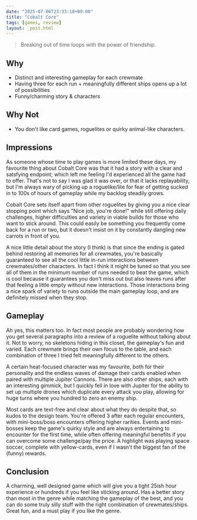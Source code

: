 ```yaml
---
date: "2025-07-06T23:33:18+09:00"
title: "Cobalt Core"
tags: [games, review]
layout: _post.html
---
```


> Breaking out of time loops with the power of friendship.

## Why

- Distinct and interesting gameplay for each crewmate
- Having three for each run + meaningfully different ships opens up a lot of possibilities
- Funny/charming story & characters

## Why Not

- You don't like card games, roguelites or quirky animal-like characters.

## Impressions

As someone whose time to play games is more limited these days, my favourite thing about Cobalt Core was that it had a story with a clear and satsfying endpoint; which left me feeling I'd experienced all the game had to offer. That's not to say I was glad it was over, or that it lacks replayability, but I'm always wary of picking up a roguelike/lite for fear of getting sucked in to 100s of hours of gameplay while my backlog steadily grows.

Cobalt Core sets itself apart from other roguelites by giving you a nice clear stopping point which says "Nice job, you're done!" while still offering daily challenges, higher difficulties and variety in viable builds for those who want to stick around. This could easily be something you frequently come back for a run or two, but it doesn't insist on it by constantly dangling new carrots in front of you.

A nice little detail about the story (I think) is that since the ending is gated behind restoring all memories for all crewmates, you're basically guaranteed to see all the cool little in-run interactions between crewmates/other characters. In fact I think it might be tuned so that you see all of them in the minimum number of runs needed to beat the game, which is cool because it guarantees you don't miss out but also leaves runs after that feeling a little empty without new interactions. Those interactions bring a nice spark of variety to runs outside the main gameplay loop, and are definitely missed when they stop.

## Gameplay

Ah yes, this matters too. In fact most people are probably wondering how you get several paragraphs into a review of a roguelite without talking about it. Not to worry, no skeletons hiding in this closet, the gameplay's fun and varied. Each crewmate brings their own focus to the table, and each combination of three I tried felt meaningfully different to the others.

A certain heat-focused character was my favourite, both for their personality and the endless waves of damage their cards enabled when paired with multiple Jupiter Cannons. There are also other ships, each with an interesting gimmick, but I quickly fell in love with Jupiter for the ability to set up multiple drones which duplicate every attack you play, allowing for huge turns where you hundred to zero an enemy ship.

Most cards are text-free and clear about what they do despite that, so kudos to the design team. You're offered 3 after each regular encounters, with mini-boss/boss encounters offering higher rarities. Events and mini-bosses keep the game's quirky style and are always entertaining to encounter for the first time, while often offering meaningful benefits if you can overcome some challenge/pay the price. A highlight was playing space soccer, complete with yellow-cards, even if I wasn't the biggest fan of the (funny) rewards.

## Conclusion

A charming, well designed game which will give you a tight 25ish hour experience or hundreds if you feel like sticking around. Has a better story than most in the genre while matching the gameplay of the best, and you can do some truly silly stuff with the right combination of crewmates/ships. Great fun, and a must play if you like the genre.

